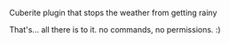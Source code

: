 Cuberite plugin that stops the weather from getting rainy

That's... all there is to it. no commands, no permissions.  :)
